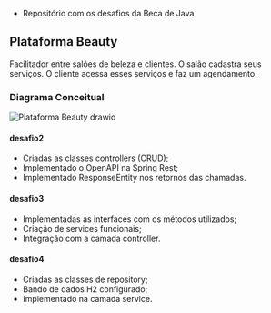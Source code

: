 - Repositório com os desafios da Beca de Java

## Plataforma Beauty

Facilitador entre salões de beleza e clientes.
O salão cadastra seus serviços. O cliente acessa esses serviços e faz um agendamento.

### Diagrama Conceitual

![Plataforma Beauty drawio](https://user-images.githubusercontent.com/95427724/150791763-33d10b77-6581-4909-9127-651e5f4c3a27.png)

#### desafio2
- Criadas as classes controllers (CRUD);
- Implementado o OpenAPI na Spring Rest;
- Implementado ResponseEntity nos retornos das chamadas.

#### desafio3
- Implementadas as interfaces com os métodos utilizados;
- Criação de services funcionais;
- Integração com a camada controller.

#### desafio4
- Criadas as classes de repository;
- Bando de dados H2 configurado;
- Implementado na camada service.